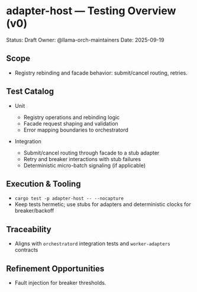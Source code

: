 # adapter-host — Testing Overview (v0)

Status: Draft
Owner: @llama-orch-maintainers
Date: 2025-09-19

## Scope

- Registry rebinding and facade behavior: submit/cancel routing, retries.

## Test Catalog

- Unit
  - Registry operations and rebinding logic
  - Facade request shaping and validation
  - Error mapping boundaries to orchestratord

- Integration
  - Submit/cancel routing through facade to a stub adapter
  - Retry and breaker interactions with stub failures
  - Deterministic micro-batch signaling (if applicable)

## Execution & Tooling

- `cargo test -p adapter-host -- --nocapture`
- Keep tests hermetic; use stubs for adapters and deterministic clocks for breaker/backoff

## Traceability

- Aligns with `orchestratord` integration tests and `worker-adapters` contracts

## Refinement Opportunities

- Fault injection for breaker thresholds.

